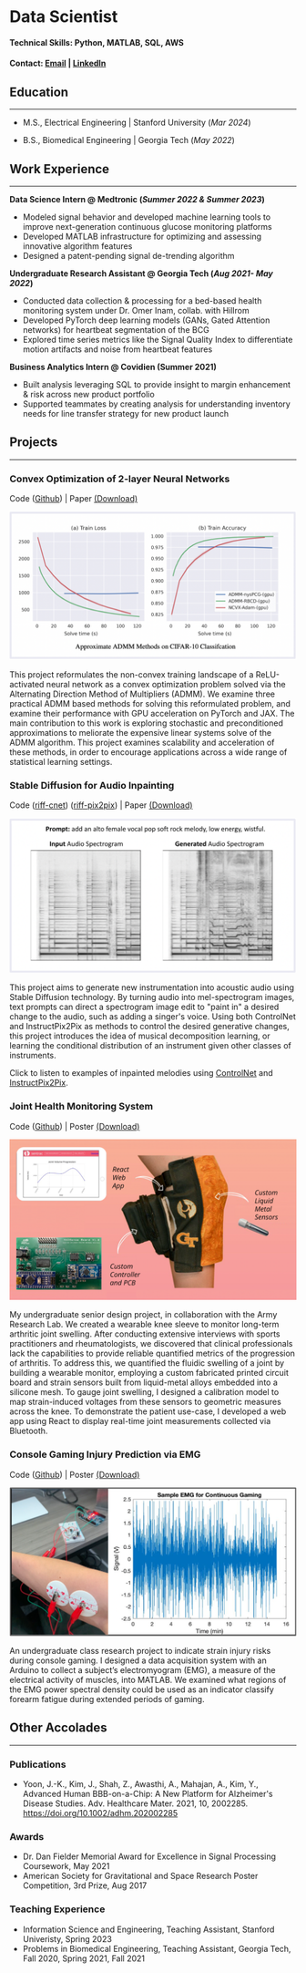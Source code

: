 # Data Scientist

#### Technical Skills: Python, MATLAB, SQL, AWS

#### Contact: [Email](mailto:zshah9@stanford.edu) | [LinkedIn](https://www.linkedin.com/in/zacharyshah/)


## Education
---
- M.S., Electrical Engineering  |   Stanford University (_Mar 2024_)	 			        		

- B.S., Biomedical Engineering  |   Georgia Tech (_May 2022_)

## Work Experience
---
**Data Science Intern @ Medtronic (_Summer 2022 & Summer 2023_)**
- Modeled signal behavior and developed machine learning tools to improve next-generation continuous glucose monitoring platforms
- Developed MATLAB infrastructure for optimizing and assessing innovative algorithm features
- Designed a patent-pending signal de-trending algorithm

**Undergraduate Research Assistant @ Georgia Tech (_Aug 2021- May 2022_)**
- Conducted data collection & processing for a bed-based health monitoring system under Dr. Omer Inam, collab. with Hillrom
- Developed PyTorch deep learning models (GANs, Gated Attention networks) for heartbeat segmentation of the BCG 
- Explored time series metrics like the Signal Quality Index to differentiate motion artifacts and noise from heartbeat features

**Business Analytics Intern @ Covidien (Summer 2021)**
- Built analysis leveraging SQL to provide insight to margin enhancement & risk across new product portfolio
- Supported teammates by creating analysis for understanding inventory needs for line transfer strategy for new product launch

## Projects
---
### Convex Optimization of 2-layer Neural Networks
Code ([Github](https://github.com/zachary-shah/admmNN)) | Paper <a id="raw-url" href="https://raw.githubusercontent.com/zachary-shah/zachary-shah.github.io/master/assets/writing/ScalableADMMConvexNeuralNetworks.pdf">(Download)</a>

![ScalableAdmm](assets/img/ScalableADMMNN.png)

This project reformulates the non-convex training landscape of a ReLU-activated neural network as a convex optimization problem solved via the Alternating Direction Method of Multipliers (ADMM). We examine three practical ADMM based methods for solving this reformulated problem, and examine their performance with GPU acceleration on PyTorch and JAX. The main contribution to this work is exploring stochastic and preconditioned approximations to meliorate the expensive linear systems solve of the ADMM algorithm. This project examines scalability and acceleration of these methods, in order to encourage applications across a wide range of statistical learning settings. 

### Stable Diffusion for Audio Inpainting
Code ([riff-cnet](https://github.com/zachary-shah/riff-cnet)) ([riff-pix2pix](https://github.com/zachary-shah/riff-pix2pix)) | Paper <a id="raw-url" href="https://raw.githubusercontent.com/zachary-shah/zachary-shah.github.io/master/assets/writing/StableDiffusionAudioInpainting.pdf">(Download)</a>

![AudioGeneration](assets/img/AudioGeneration.png)

This project aims to generate new instrumentation into acoustic audio using Stable Diffusion technology. By turning audio into mel-spectrogram images, text prompts can direct a spectrogram image edit to "paint in" a desired change to the audio, such as adding a singer's voice. Using both ControlNet and InstructPix2Pix as methods to control the desired generative changes, this project introduces the idea of musical decomposition learning, or learning the conditional distribution of an instrument given other classes of instruments.

Click to listen to examples of inpainted melodies using [ControlNet](https://github.com/zachary-shah/riff-cnet/tree/main#examples-of-our-models-samples) and [InstructPix2Pix](https://github.com/zachary-shah/riff-pix2pix#results).

### Joint Health Monitoring System
Code ([Github](https://github.com/zshah9/sentrac)) | Poster <a id="raw-url" href="https://raw.githubusercontent.com/zachary-shah/zachary-shah.github.io/master/assets/writing/JointHealthMonitor.pdf">(Download)</a>

![KneeMonitor](assets/img/KneeMonitor.png)

My undergraduate senior design project, in collaboration with the Army Research Lab. We created a wearable knee sleeve to monitor long-term arthritic joint swelling. After conducting extensive interviews with sports practitioners and rheumatologists, we discovered that clinical professionals lack the capabilities to provide reliable quantified metrics of the progression of arthritis. To address this, we quantified the fluidic swelling of a joint by building a wearable monitor, employing a custom fabricated printed circuit board and strain sensors built from liquid-metal alloys embedded into a silicone mesh. To gauge joint swelling, I designed a calibration model to map strain-induced voltages from these sensors to geometric measures across the knee. To demonstrate the patient use-case, I developed a web app using React to display real-time joint measurements collected via Bluetooth.

### Console Gaming Injury Prediction via EMG
Code ([Github](https://github.com/zachary-shah/emg-rsi-indicator)) | Poster <a id="raw-url" href="https://raw.githubusercontent.com/zachary-shah/zachary-shah.github.io/master/assets/writing/ConsoleGamingEMGforRSI.pdf">(Download)</a>

![EMGForGaming](assets/img/EMGForGaming.png)

An undergraduate class research project to indicate strain injury risks during console gaming. I designed a data acquisition system with an Arduino to collect a subject’s electromyogram (EMG), a measure of the electrical activity of muscles, into MATLAB. We examined what regions of the EMG power spectral density could be used as an indicator classify forearm fatigue during extended periods of gaming. 

## Other Accolades
---
### Publications
- Yoon, J.-K., Kim, J., Shah, Z., Awasthi, A., Mahajan, A., Kim, Y., Advanced Human BBB-on-a-Chip: A New Platform for Alzheimer's Disease Studies. Adv. Healthcare Mater. 2021, 10, 2002285. https://doi.org/10.1002/adhm.202002285

### Awards
- Dr. Dan Fielder Memorial Award for Excellence in Signal Processing Coursework, May 2021
- American Society for Gravitational and Space Research Poster Competition, 3rd Prize, Aug 2017

### Teaching Experience
- Information Science and Engineering, Teaching Assistant, Stanford Univeristy, Spring 2023
- Problems in Biomedical Engineering, Teaching Assistant, Georgia Tech, Fall 2020, Spring 2021, Fall 2021